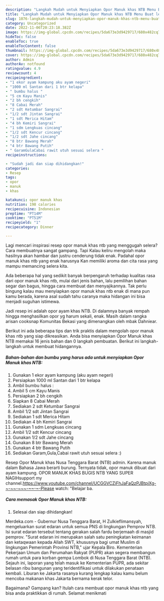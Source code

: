 ```yaml
---
description: "Langkah Mudah untuk Menyiapkan Opor Manuk khas NTB Menu Buat lebaran"
title: "Langkah Mudah untuk Menyiapkan Opor Manuk khas NTB Menu Buat lebaran"
slug: 1076-langkah-mudah-untuk-menyiapkan-opor-manuk-khas-ntb-menu-buat-lebaran
category: Uncategorized
date: 2022-11-06T20:23:18.382Z
image: https://img-global.cpcdn.com/recipes/5da673e3d9429717/680x482cq70/opor-manuk-khas-ntb-foto-resep-utama.jpg
hideToc: false
enableToc: true
enableTocContent: false
thumbnail: https://img-global.cpcdn.com/recipes/5da673e3d9429717/680x482cq70/opor-manuk-khas-ntb-foto-resep-utama.jpg
cover: https://img-global.cpcdn.com/recipes/5da673e3d9429717/680x482cq70/opor-manuk-khas-ntb-foto-resep-utama.jpg
author: Admin
authorAv: notfound
ratingvalue: 4.9
reviewcount: 4
recipeingredient:
- "1 ekor ayam kampung aku ayam negeri"
- "1000 ml Santan dari 1 btr kelapa"
- " bumbu halus "
- "5 cm Kayu Manis"
- "2 bh cengkih"
- "8 Cabai Merah"
- "2 sdt Ketumbar Sangrai"
- "1/2 sdt Jintan Sangrai"
- "1 sdt Merica Hitam"
- "4 bh Kemiri Sangrai"
- "1 sdm Lengkuas cincang"
- "1/2 sdt Kencur cincang"
- "1/2 sdt Jahe cincang"
- "8 btr Bawang Merah"
- "4 btr Bawang Putih"
- " GaramGulaCabai rawit utuh sesuai selera "
recipeinstructions:

- "Sudah jadi dan siap dihidangkan!"
categories:
- Resep
tags:
- opor
- manuk
- khas

katakunci: opor manuk khas 
nutrition: 198 calories
recipecuisine: Indonesian
preptime: "PT14M"
cooktime: "PT51M"
recipeyield: "1"
recipecategory: Dinner

---
```



Lagi mencari inspirasi resep opor manuk khas ntb yang menggugah selera? Cara membuatnya sangat gampang. Tapi Kalau keliru mengolah maka hasilnya akan hambar dan justru cenderung tidak enak. Padahal opor manuk khas ntb yang enak harusnya Kan memiliki aroma dan cita rasa yang mampu memancing selera kita.


Ada beberapa hal yang sedikit banyak berpengaruh terhadap kualitas rasa dari opor manuk khas ntb, mulai dari jenis bahan, lalu pemilihan bahan segar dan bagus, hingga cara membuat dan menyajikannya. Tak perlu bingung kalau mau menyiapkan opor manuk khas ntb enak di mana pun kamu berada, karena asal sudah tahu caranya maka hidangan ini bisa menjadi suguhan istimewa.

Jadi resep ini adalah opor ayam khas NTB. Di dalamnya banyak rempah hingga menghasilkan opor yg harum sekali, enak. Masih dalam rangka arisan cooksnap Komunitas Bekasi yang dimenangkan oleh mbak Dahniear.


Berikut ini ada beberapa tips dan trik praktis dalam mengolah opor manuk khas ntb yang siap dikreasikan. Anda bisa menyiapkan Opor Manuk khas NTB memakai 16 jenis bahan dan 0 langkah pembuatan. Berikut ini langkah-langkah untuk membuat hidangannya.

<!--inarticleads1-->

##### Bahan-bahan dan bumbu yang harus ada untuk menyiapkan Opor Manuk khas NTB:

1. Gunakan 1 ekor ayam kampung (aku ayam negeri)
1. Persiapkan 1000 ml Santan dari 1 btr kelapa
1. Ambil  bumbu halus :
1. Ambil 5 cm Kayu Manis
1. Persiapkan 2 bh cengkih
1. Siapkan 8 Cabai Merah
1. Sediakan 2 sdt Ketumbar Sangrai
1. Ambil 1/2 sdt Jintan Sangrai
1. Sediakan 1 sdt Merica Hitam
1. Sediakan 4 bh Kemiri Sangrai
1. Gunakan 1 sdm Lengkuas cincang
1. Ambil 1/2 sdt Kencur cincang
1. Gunakan 1/2 sdt Jahe cincang
1. Gunakan 8 btr Bawang Merah
1. Gunakan 4 btr Bawang Putih
1. Sediakan  Garam,Gula,Cabai rawit utuh sesuai selera :)


Resep Opor Manuk khas Nusa Tenggara Barat (NTB) admin. Karena manuk dalam Bahasa Jawa berarti burung. Ternyata tidak, opor manuk dibuat dari ayam kampung. OPOR MANUK KHAS BUGIS NTB YANG SUPER NAGIHsupport my channel.https://www.youtube.com/channel/UCGGVCZiFhJaFaQzPJBtpiXg-~-~~-~~~-~~-~-Please watch: &#34;Belajar ba. 

<!--inarticleads2-->

##### Cara memasak Opor Manuk khas NTB:


1. Selesai dan siap dihidangkan!

Merdeka.com - Gubernur Nusa Tenggara Barat, H Zulkieflimansyah, mengeluarkan surat edaran untuk semua PNS di lingkungan Pemprov NTB. Isi surat edaran tersebut tentang gerakan salah fardu berjemaah di masjid pemprov. &#34;Surat edaran ini merupakan salah satu peningkatan keimanan dan ketaqwaan kepada Allah SWT, khususnya bagi umat Muslim di lingkungan Pemerintah Provinsi NTB,&#34; ujar Kepala Biro. Kementerian Pekerjaan Umum dan Perumahan Rakyat (PUPR) akan segera membangun rumah untuk para korban gempa Lombok di Nusa Tenggara Barat (NTB). Sejauh ini, laporan yang telah masuk ke Kementerian PUPR, ada sekitar belasan ribu bangunan yang teridentifikasi untuk dilakukan penataan kembali. Liburan ke Jakarta rasanya kurang lengkap kalau kamu belum mencoba makanan khas Jakarta bernama kerak telor. 

Bagaimana? Gampang kan? Itulah cara membuat opor manuk khas ntb yang bisa anda praktikkan di rumah. Selamat menikmati
